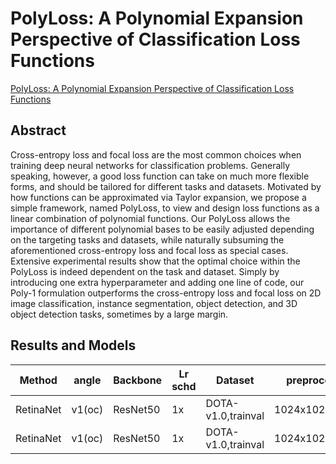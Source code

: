 # PolyLoss: A Polynomial Expansion Perspective of Classification Loss Functions

[PolyLoss: A Polynomial Expansion Perspective of Classification Loss Functions](http://arxiv.org/abs/2204.12511)

## Abstract

Cross-entropy loss and focal loss are the most common choices when training deep neural networks for classification problems. Generally speaking, however, a good loss function can take on much more flexible forms, and should be tailored for different tasks and datasets. Motivated by how functions can be approximated via Taylor expansion, we propose a simple framework, named PolyLoss, to view and design loss functions as a linear combination of polynomial functions. Our PolyLoss allows the importance of different polynomial bases to be easily adjusted depending on the targeting tasks and datasets, while naturally subsuming the aforementioned cross-entropy loss and focal loss as special cases. Extensive experimental results show that the optimal choice within the PolyLoss is indeed dependent on the task and dataset. Simply by introducing one extra hyperparameter and adding one line of code, our Poly-1 formulation outperforms the cross-entropy loss and focal loss on 2D image classification, instance segmentation, object detection, and 3D object detection tasks, sometimes by a large margin.

## Results and Models

| Method    | angle  | Backbone | Lr schd | Dataset            | preprocess    |  NA  |  BS  | loss | $\epsilon$ | $AP_{0.5}$ | $AP_{0.75}$ | $mAP$ |
| --------- | ------ | -------- | ------- | ------------------ | ------------- | :--: | :--: | ---- | ---------- | ---------- | ----------- | ----- |
| RetinaNet | v1(oc) | ResNet50 | 1x      | DOTA-v1.0,trainval | 1024x1024,200 |  1   |  2   | RIoU | -1         | 68.71      | 38.01       | 38.75 |
| RetinaNet | v1(oc) | ResNet50 | 1x      | DOTA-v1.0,trainval | 1024x1024,200 |  1   |  2   | RIoU | 1          | 70.13      | 39.09       | 39.77 |